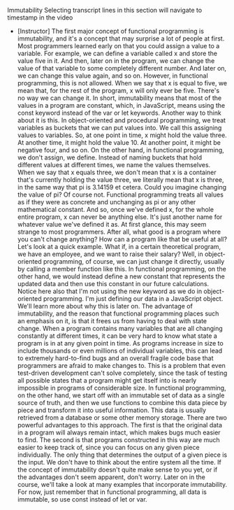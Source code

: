 Immutability
Selecting transcript lines in this section will navigate to timestamp in the video
- [Instructor] The first major concept of functional programming is immutability, and it's a concept that may surprise a lot of people at first. Most programmers learned early on that you could assign a value to a variable. For example, we can define a variable called x and store the value five in it. And then, later on in the program, we can change the value of that variable to some completely different number. And later on, we can change this value again, and so on. However, in functional programming, this is not allowed. When we say that x is equal to five, we mean that, for the rest of the program, x will only ever be five. There's no way we can change it. In short, immutability means that most of the values in a program are constant, which, in JavaScript, means using the const keyword instead of the var or let keywords. Another way to think about it is this. In object-oriented and procedural programming, we treat variables as buckets that we can put values into. We call this assigning values to variables. So, at one point in time, x might hold the value three. At another time, it might hold the value 10. At another point, it might be negative four, and so on. On the other hand, in functional programming, we don't assign, we define. Instead of naming buckets that hold different values at different times, we name the values themselves. When we say that x equals three, we don't mean that x is a container that's currently holding the value three, we literally mean that x is three, in the same way that pi is 3.14159 et cetera. Could you imagine changing the value of pi? Of course not. Functional programming treats all values as if they were as concrete and unchanging as pi or any other mathematical constant. And so, once we've defined x, for the whole entire program, x can never be anything else. It's just another name for whatever value we've defined it as. At first glance, this may seem strange to most programmers. After all, what good is a program where you can't change anything? How can a program like that be useful at all? Let's look at a quick example. What if, in a certain theoretical program, we have an employee, and we want to raise their salary? Well, in object-oriented programming, of course, we can just change it directly, usually by calling a member function like this. In functional programming, on the other hand, we would instead define a new constant that represents the updated data and then use this constant in our future calculations. Notice here also that I'm not using the new keyword as we do in object-oriented programming. I'm just defining our data in a JavaScript object. We'll learn more about why this is later on. The advantage of immutability, and the reason that functional programming places such an emphasis on it, is that it frees us from having to deal with state change. When a program contains many variables that are all changing constantly at different times, it can be very hard to know what state a program is in at any given point in time. As programs increase in size to include thousands or even millions of individual variables, this can lead to extremely hard-to-find bugs and an overall fragile code base that programmers are afraid to make changes to. This is a problem that even test-driven development can't solve completely, since the task of testing all possible states that a program might get itself into is nearly impossible in programs of considerable size. In functional programming, on the other hand, we start off with an immutable set of data as a single source of truth, and then we use functions to combine this data piece by piece and transform it into useful information. This data is usually retrieved from a database or some other memory storage. There are two powerful advantages to this approach. The first is that the original data in a program will always remain intact, which makes bugs much easier to find. The second is that programs constructed in this way are much easier to keep track of, since you can focus on any given piece individually. The only thing that determines the output of a given piece is the input. We don't have to think about the entire system all the time. If the concept of immutability doesn't quite make sense to you yet, or if the advantages don't seem apparent, don't worry. Later on in the course, we'll take a look at many examples that incorporate immutability. For now, just remember that in functional programming, all data is immutable, so use const instead of let or var.
